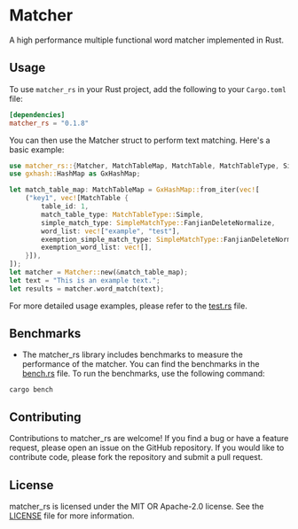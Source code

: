 # Matcher

A high performance multiple functional word matcher implemented in Rust.

## Usage

To use `matcher_rs` in your Rust project, add the following to your `Cargo.toml` file:

```toml
[dependencies]
matcher_rs = "0.1.8"
```

You can then use the Matcher struct to perform text matching. Here's a basic example:

```rust
use matcher_rs::{Matcher, MatchTableMap, MatchTable, MatchTableType, SimpleMatchType};
use gxhash::HashMap as GxHashMap;

let match_table_map: MatchTableMap = GxHashMap::from_iter(vec![
    ("key1", vec![MatchTable {
        table_id: 1,
        match_table_type: MatchTableType::Simple,
        simple_match_type: SimpleMatchType::FanjianDeleteNormalize,
        word_list: vec!["example", "test"],
        exemption_simple_match_type: SimpleMatchType::FanjianDeleteNormalize,
        exemption_word_list: vec![],
    }]),
]);
let matcher = Matcher::new(&match_table_map);
let text = "This is an example text.";
let results = matcher.word_match(text);
```

For more detailed usage examples, please refer to the [test.rs](./tests/test.rs) file.

## Benchmarks
- The matcher_rs library includes benchmarks to measure the performance of the matcher. You can find the benchmarks in the [bench.rs](./benches/bench.rs) file. To run the benchmarks, use the following command:

```shell
cargo bench
```

## Contributing
Contributions to matcher_rs are welcome! If you find a bug or have a feature request, please open an issue on the GitHub repository. If you would like to contribute code, please fork the repository and submit a pull request.

## License
matcher_rs is licensed under the MIT OR Apache-2.0 license. See the [LICENSE](../License.md) file for more information.